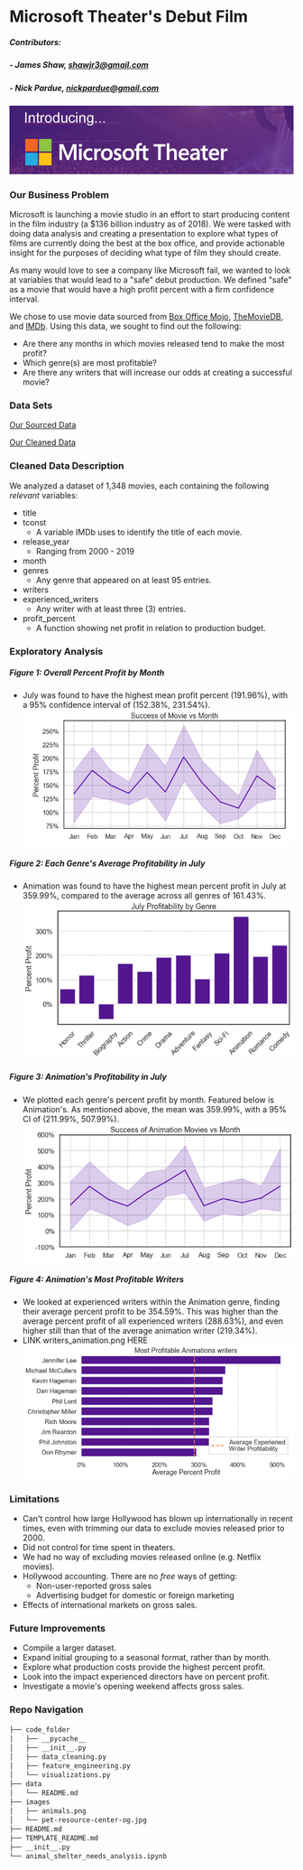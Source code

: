 # Microsoft Theater's Debut Film

##### Contributors:
##### - James Shaw, shawjr3@gmail.com
##### - Nick Pardue, nickpardue@gmail.com

![microsoft_theater.png](https://github.com/godelayheehoo/Nick-and-James-mod-1-project/blob/branchy/Images/microsoft_theater.png)

### Our Business Problem
Microsoft is launching a movie studio in an effort to start producing content in the film industry (a $136 billion industry as of 2018). We were tasked with doing data analysis and creating a presentation to explore what types of films are currently doing the best at the box office, and provide actionable insight for the purposes of deciding what type of film they should create. 

As many would love to see a company like Microsoft fail, we wanted to look at variables that would lead to a "safe" debut production. We defined "safe" as a movie that would have a high profit percent with a firm confidence interval.

We chose to use movie data sourced from [Box Office Mojo], [TheMovieDB], and [IMDb]. Using this data, we sought to find out the following:
- Are there any months in which movies released tend to make the most profit?
- Which genre(s) are most profitable?
- Are there any writers that will increase our odds at creating a successful movie?

### Data Sets
[Our Sourced Data]

[Our Cleaned Data] 

### Cleaned Data Description
We analyzed a dataset of 1,348 movies, each containing the following *relevant* variables:
 - title
 - tconst
    - A variable IMDb uses to identify the title of each movie.
 - release_year
     - Ranging from 2000 - 2019
 - month
 - genres
    - Any genre that appeared on at least 95 entries.
 - writers
 - experienced_writers 
    - Any writer with at least three (3) entries.
 - profit_percent
    - A function showing net profit in relation to production budget.
 

### Exploratory Analysis

 ##### Figure 1: Overall Percent Profit by Month
 - July was found to have the highest mean profit percent (191.96%), with a 95% confidence interval of (152.38%, 231.54%). 
![pp_by_month.png](https://github.com/godelayheehoo/Nick-and-James-mod-1-project/blob/branchy/Images/pp_by_month.png)

 ##### Figure 2: Each Genre's Average Profitability in July
 - Animation was found to have the highest mean percent profit in July at 359.99%, compared to the average across all genres of 161.43%. 
 ![genres_in_july.png](https://github.com/godelayheehoo/Nick-and-James-mod-1-project/blob/branchy/Images/genres_in_july.png)

 ##### Figure 3: Animation's Profitability in July
 - We plotted each genre's percent profit by month. Featured below is Animation's. As mentioned above, the mean was 359.99%, with a 95% CI of (211.99%, 507.99%).
![animation_pp_by_month.png](https://github.com/godelayheehoo/Nick-and-James-mod-1-project/blob/branchy/Images/animation_pp_by_month.png)

 ##### Figure 4: Animation's Most Profitable Writers
 - We looked at experienced writers within the Animation genre, finding their average percent profit to be 354.59%. This was higher than the average percent profit of all experienced writers (288.63%), and even higher still than that of the average animation writer (219.34%).
 - LINK writers_animation.png HERE
 ![writers_animation.png](https://github.com/godelayheehoo/Nick-and-James-mod-1-project/blob/branchy/Images/writers_animation.png)

### Limitations
- Can't control how large Hollywood has blown up internationally in recent times, even with trimming our data to exclude movies released prior to 2000.
- Did not control for time spent in theaters.
- We had no way of excluding movies released online (e.g. Netflix movies).
- Hollywood accounting. There are no *free* ways of getting:
    - Non-user-reported gross sales
    - Advertising budget for domestic or foreign marketing
- Effects of international markets on gross sales.

### Future Improvements
- Compile a larger dataset.
- Expand initial grouping to a seasonal format, rather than by month.
- Explore what production costs provide the highest percent profit.
- Look into the impact experienced directors have on percent profit.
- Investigate a movie's opening weekend affects gross sales.

### Repo Navigation

```
├── code_folder
│   ├── __pycache__
│   ├── __init__.py
│   ├── data_cleaning.py
│   ├── feature_engineering.py
│   └── visualizations.py
├── data
│   └── README.md
├── images
│   ├── animals.png
│   └── pet-resource-center-og.jpg
├── README.md
├── TEMPLATE_README.md
├── __init__.py
└── animal_shelter_needs_analysis.ipynb
```


[//]: # (These are reference links used in the body of this note and get stripped out when the markdown processor does its job. There is no need to format nicely because it shouldn't be seen. Thanks SO - http://stackoverflow.com/questions/4823468/store-comments-in-markdown-syntax)

   [box office mojo]: <https://www.boxofficemojo.com/>
   [themoviedb]: <https://www.themoviedb.org/?language=en-US>
   [imdb]: <https://www.imdb.com/?ref_=nv_home>
   [our cleaned data]: <INSERT CLEANED DATA>
   [our sourced data]: <INSERT DATA SOURCES>

   [Ace Editor]: <http://ace.ajax.org>
